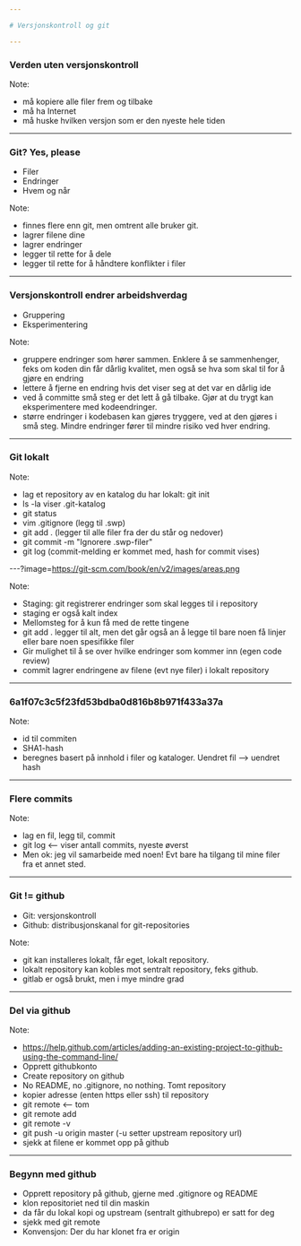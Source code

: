 ```yaml
---

# Versjonskontroll og git

---
```


### Verden uten versjonskontroll

Note: 

- må kopiere alle filer frem og tilbake
- må ha Internet
- må huske hvilken versjon som er den nyeste hele tiden

---

### Git? Yes, please

- Filer
- Endringer
- Hvem og når


Note:
- finnes flere enn git, men omtrent alle bruker git. 
- lagrer filene dine
- lagrer endringer
- legger til rette for å dele
- legger til rette for å håndtere konflikter i filer

---

### Versjonskontroll endrer arbeidshverdag

- Gruppering
- Eksperimentering

Note: 
- gruppere endringer som hører sammen. Enklere å se sammenhenger, feks om koden
  din får dårlig kvalitet, men også se hva som skal til for å gjøre en endring
- lettere å fjerne en endring hvis det viser seg at det var en dårlig ide
- ved å committe små steg er det lett å gå tilbake. Gjør at du trygt kan
  eksperimentere med kodeendringer. 
- større endringer i kodebasen kan gjøres tryggere, ved at den gjøres i små
  steg. Mindre endringer fører til mindre risiko ved hver endring.

---

### Git lokalt

Note: 
- lag et repository av en katalog du har lokalt: git init
- ls -la viser .git-katalog
- git status
- vim .gitignore (legg til .swp)
- git add . (legger til alle filer fra der du står og nedover)
- git commit -m "Ignorere .swp-filer"
- git log (commit-melding er kommet med, hash for commit vises)

---?image=https://git-scm.com/book/en/v2/images/areas.png

Note:
- Staging: git registrerer endringer som skal legges til i repository
- staging er også kalt index
- Mellomsteg for å kun få med de rette tingene
- git add . legger til alt, men det går også an å legge til bare noen få linjer
  eller bare noen spesifikke filer
- Gir mulighet til å se over hvilke endringer som kommer inn (egen code review)
- commit lagrer endringene av filene (evt nye filer) i lokalt repository

---

### 6a1f07c3c5f23fd53bdba0d816b8b971f433a37a

Note: 
- id til commiten
- SHA1-hash
- beregnes basert på innhold i filer og kataloger. Uendret fil --> uendret hash

---

### Flere commits

Note: 
- lag en fil, legg til, commit
- git log <-- viser antall commits, nyeste øverst
- Men ok: jeg vil samarbeide med noen! Evt bare ha tilgang til mine filer fra et
  annet sted. 

---

### Git != github

- Git: versjonskontroll
- Github: distribusjonskanal for git-repositories

Note: 
- git kan installeres lokalt, får eget, lokalt repository. 
- lokalt repository kan kobles mot sentralt repository, feks github. 
- gitlab er også brukt, men i mye mindre grad

---

### Del via github

Note: 
- https://help.github.com/articles/adding-an-existing-project-to-github-using-the-command-line/
- Opprett githubkonto
- Create repository on github
- No README, no .gitignore, no nothing. Tomt repository
- kopier adresse (enten https eller ssh) til repository
- git remote <-- tom
- git remote add <adresse>
- git remote -v 
- git push -u origin master (-u setter upstream repository url)
- sjekk at filene er kommet opp på github

---

### Begynn med github

- Opprett repository på github, gjerne med .gitignore og README
- klon repositoriet ned til din maskin
- da får du lokal kopi og upstream (sentralt githubrepo) er satt for deg
- sjekk med git remote
- Konvensjon: Der du har klonet fra er origin

